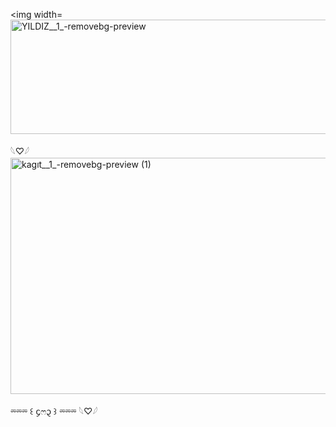 <img width=<img width="693" height="183" alt="YILDIZ__1_-removebg-preview" src="https://github.com/user-attachments/assets/923654b5-b3eb-4738-9c26-ae6c433d47d5" />




 𓆩♡𓆪 
<img width="660" height="378" alt="kagıt__1_-removebg-preview (1)" src="https://github.com/user-attachments/assets/4236513f-a496-4628-87ae-442052e12c35" />

⏔⏔⏔ ꒰ ᧔ෆ᧓ ꒱ ⏔⏔⏔ 𓆩♡𓆪 
